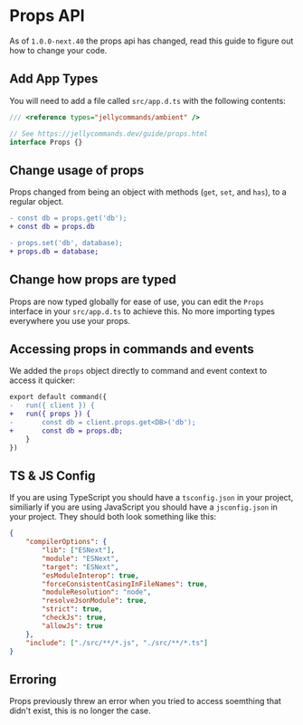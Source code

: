 # Props API

As of `1.0.0-next.40` the props api has changed, read this guide to figure out how to change your code.

## Add App Types

You will need to add a file called `src/app.d.ts` with the following contents:

```ts
/// <reference types="jellycommands/ambient" />

// See https://jellycommands.dev/guide/props.html
interface Props {}
```

## Change usage of props

Props changed from being an object with methods (`get`, `set`, and `has`), to a regular object.

```diff
- const db = props.get('db');
+ const db = props.db
```

```diff
- props.set('db', database);
+ props.db = database;
```

## Change how props are typed

Props are now typed globally for ease of use, you can edit the `Props` interface in your `src/app.d.ts` to achieve this. No more importing types everywhere you use your props.

## Accessing props in commands and events

We added the `props` object directly to command and event context to access it quicker:

```diff
export default command({
-   run({ client }) {
+   run({ props }) {
-       const db = client.props.get<DB>('db');
+       const db = props.db;
    }
})
```

## TS & JS Config

If you are using TypeScript you should have a `tsconfig.json` in your project, similiarly if you are using JavaScript you should have a `jsconfig.json` in your project. They should both look something like this:

```json
{
    "compilerOptions": {
        "lib": ["ESNext"],
        "module": "ESNext",
        "target": "ESNext",
        "esModuleInterop": true,
        "forceConsistentCasingInFileNames": true,
        "moduleResolution": "node",
        "resolveJsonModule": true,
        "strict": true,
        "checkJs": true,
        "allowJs": true
    },
    "include": ["./src/**/*.js", "./src/**/*.ts"]
}
```

## Erroring

Props previously threw an error when you tried to access soemthing that didn't exist, this is no longer the case.
